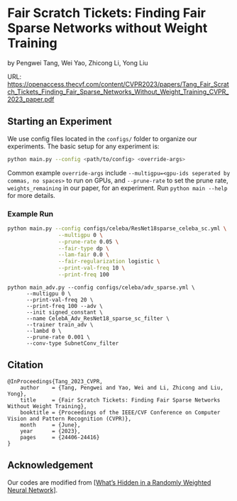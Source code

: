 # Fair Scratch Tickets: Finding Fair Sparse Networks without Weight Training

by Pengwei Tang, Wei Yao, Zhicong Li, Yong Liu

URL: https://openaccess.thecvf.com/content/CVPR2023/papers/Tang_Fair_Scratch_Tickets_Finding_Fair_Sparse_Networks_Without_Weight_Training_CVPR_2023_paper.pdf

## Starting an Experiment 

We use config files located in the ```configs/``` folder to organize our experiments. The basic setup for any experiment is:

```bash
python main.py --config <path/to/config> <override-args>
```

Common example ```override-args``` include ```--multigpu=<gpu-ids seperated by commas, no spaces>``` to run on GPUs, and ```--prune-rate``` to set the prune rate, ```weights_remaining``` in our paper, for an experiment. Run ```python main --help``` for more details.




### Example Run
```bash
python main.py --config configs/celeba/ResNet18sparse_celeba_sc.yml \
                --multigpu 0 \
                --prune-rate 0.05 \
                --fair-type dp \
                --lam-fair 0.0 \
                --fair-regularization logistic \
                --print-val-freq 10 \
                --print-freq 100
```

```
python main_adv.py --config configs/celeba/adv_sparse.yml \
      --multigpu 0 \
      --print-val-freq 20 \
      --print-freq 100 --adv \
      --init signed_constant \
      --name CelebA_Adv_ResNet18_sparse_sc_filter \
      --trainer train_adv \
      --lambd 0 \
      --prune-rate 0.001 \
      --conv-type SubnetConv_filter
```

## Citation
```
@InProceedings{Tang_2023_CVPR,
    author    = {Tang, Pengwei and Yao, Wei and Li, Zhicong and Liu, Yong},
    title     = {Fair Scratch Tickets: Finding Fair Sparse Networks Without Weight Training},
    booktitle = {Proceedings of the IEEE/CVF Conference on Computer Vision and Pattern Recognition (CVPR)},
    month     = {June},
    year      = {2023},
    pages     = {24406-24416}
}
```

## Acknowledgement

Our codes are modified from [[What’s Hidden in a Randomly Weighted Neural Network]](https://github.com/allenai/hidden-networks).
